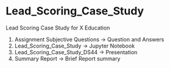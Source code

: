 # Lead_Scoring_Case_Study
Lead Scoring Case Study for X Education
1. Assignment Subjective Questions -> Question and Answers
2. Lead_Scoring_Case_Study -> Jupyter Notebook
3. Lead_Scoring_Case_Study_DS44 -> Presentation
4. Summary Report -> Brief Report summary

